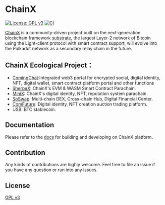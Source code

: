 # ChainX

[![License: GPL v3](https://img.shields.io/badge/License-GPLv3-blue.svg)](./LICENSE)
[![CI](https://github.com/chainx-org/ChainX/workflows/ci/badge.svg)](https://github.com/chainx-org/ChainX/actions?workflow=ci)

[ChainX](https://github.com/chainx-org/ChainX) is a community-driven project built on the next-generation blockchain framework [substrate](https://github.com/paritytech/substrate), the largest Layer-2 network of Bitcoin using the Light-client protocol with smart contract support, will evolve into the Polkadot network as a secondary relay chain in the future.

## ChainX Ecological Project：
* [ComingChat](https://coming.chat/):Integrated web3 portal for encrypted social, digital identity, NFT, digital wallet, smart contract platform portal and other functions
* [SherpaX](https://sherpax.io/): ChainX's EVM & WASM Smart Contract Parachain.
* [MiniX](https://github.com/MinixChain/MinixChain): ChainX's digital identity, NFT, reputation system parachain.
* [SoSwap](https://www.soswap.finance/): Multi-chain DEX, Cross-chain Hub, Digital Financial Center.
* [ComFuture](https://comfuture.coming.chat/): Digital identity, NFT creation auction trading platform.
* USB: BTC stablecoin.

## Documentation

Please refer to the [docs](https://chainx-org.github.io/documentation) for building and developing on ChainX platform.

## Contribution

Any kinds of contributions are highly welcome. Feel free to file an issue if you have any question or run into any issues.

## License

[GPL v3](LICENSE)
